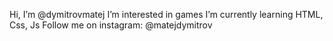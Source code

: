 Hi, I’m @dymitrovmatej
I’m interested in games
I’m currently learning HTML, Css, Js
Follow me on instagram: @matejdymitrov
